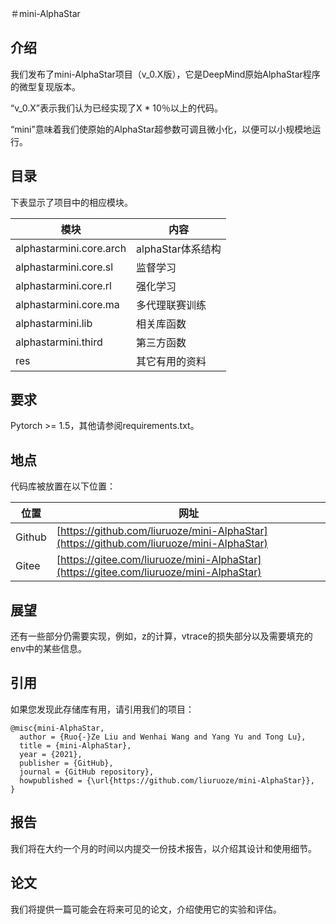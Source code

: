 ＃mini-AlphaStar

## 介绍

我们发布了mini-AlphaStar项目（v_0.X版），它是DeepMind原始AlphaStar程序的微型复现版本。

“v_0.X”表示我们认为已经实现了X * 10％以上的代码。

“mini”意味着我们使原始的AlphaStar超参数可调且微小化，以便可以小规模地运行。

## 目录

下表显示了项目中的相应模块。

模块|内容
------------ | -------------
alphastarmini.core.arch | alphaStar体系结构
alphastarmini.core.sl | 监督学习
alphastarmini.core.rl | 强化学习
alphastarmini.core.ma | 多代理联赛训练
alphastarmini.lib | 相关库函数
alphastarmini.third | 第三方函数
res | 其它有用的资料

## 要求

Pytorch >= 1.5，其他请参阅requirements.txt。

## 地点

代码库被放置在以下位置：

位置 | 网址
------------ | -------------
Github | [https://github.com/liuruoze/mini-AlphaStar](https://github.com/liuruoze/mini-AlphaStar)
Gitee | [https://gitee.com/liuruoze/mini-AlphaStar](https://gitee.com/liuruoze/mini-AlphaStar)

## 展望

还有一些部分仍需要实现，例如，z的计算，vtrace的损失部分以及需要填充的env中的某些信息。

## 引用

如果您发现此存储库有用，请引用我们的项目：
```
@misc{mini-AlphaStar,
  author = {Ruo{-}Ze Liu and Wenhai Wang and Yang Yu and Tong Lu},
  title = {mini-AlphaStar},
  year = {2021},
  publisher = {GitHub},
  journal = {GitHub repository},
  howpublished = {\url{https://github.com/liuruoze/mini-AlphaStar}},
}
```

## 报告

我们将在大约一个月的时间以内提交一份技术报告，以介绍其设计和使用细节。

## 论文

我们将提供一篇可能会在将来可见的论文，介绍使用它的实验和评估。